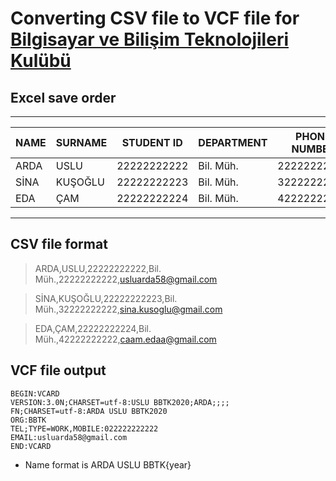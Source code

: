 # Converting CSV file to VCF file for [Bilgisayar ve Bilişim Teknolojileri Kulübü](http://bbtk.ogu.edu.tr/)

## Excel save order
---------------------------------------------------------------------------------------------
|  NAME	 |   SURNAME  | STUDENT ID  | DEPARTMENT |   PHONE NUMBER   |       E-MAIL          | 
|--------|------------|-------------|------------|------------------|-----------------------|
|  ARDA	 |    USLU    | 22222222222 | Bil. Müh.  |   22222222222    |usluarda58@gmail.com   | 
|  SİNA  |   KUŞOĞLU  | 22222222223 | Bil. Müh.  |   32222222222    |sina.kusoglu@gmail.com |
|  EDA   |    ÇAM     | 22222222224 | Bil. Müh.  |   42222222222    |caam.edaa@gmail.com    |
---------------------------------------------------------------------------------------------

## CSV file format
> ARDA,USLU,22222222222,Bil. Müh.,22222222222,usluarda58@gmail.com

> SİNA,KUŞOĞLU,22222222223,Bil. Müh.,32222222222,sina.kusoglu@gmail.com

> EDA,ÇAM,22222222224,Bil. Müh.,42222222222,caam.edaa@gmail.com

## VCF file output
```
BEGIN:VCARD
VERSION:3.0N;CHARSET=utf-8:USLU BBTK2020;ARDA;;;;
FN;CHARSET=utf-8:ARDA USLU BBTK2020
ORG:BBTK
TEL;TYPE=WORK,MOBILE:022222222222
EMAIL:usluarda58@gmail.com
END:VCARD
```

* Name format is ARDA USLU BBTK{year}
